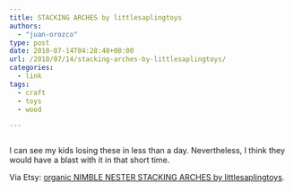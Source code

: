 ```yaml
---
title: STACKING ARCHES by littlesaplingtoys
authors: 
  - "juan-orozco"
type: post
date: 2010-07-14T04:28:48+00:00
url: /2010/07/14/stacking-arches-by-littlesaplingtoys/
categories:
  - link
tags:
  - craft
  - toys
  - wood

---
```

<p style="text-align:center;">
  <a href="http://www.etsy.com/listing/51445994/organic-nimble-nester-stacking-arches?ref=cat2_gallery_5"><img src='http://juanthedesigner.files.wordpress.com/2010/07/il_430xn-158143185.jpg?w=580' alt='' data-recalc-dims="1" /></a>
</p>

I can see my kids losing these in less than a day. Nevertheless, I think they would have a blast with it in that short time.

Via Etsy: [organic NIMBLE NESTER STACKING ARCHES by littlesaplingtoys][1].

 [1]: http://www.etsy.com/listing/51445994/organic-nimble-nester-stacking-arches?ref=cat2_gallery_5